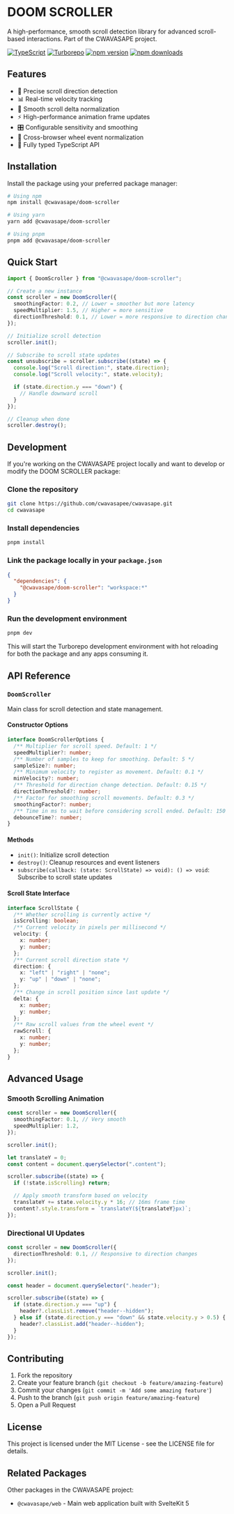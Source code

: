 # DOOM SCROLLER

A high-performance, smooth scroll detection library for advanced scroll-based interactions. Part of the CWAVASAPE project.

[![TypeScript](https://img.shields.io/badge/TypeScript-007ACC?style=flat-square&logo=typescript&logoColor=white)](https://www.typescriptlang.org/)
[![Turborepo](https://img.shields.io/badge/Turborepo-EF4444?style=flat-square&logo=turborepo&logoColor=white)](https://turbo.build/)
[![npm version](https://img.shields.io/npm/v/@cwavasape/doom-scroller.svg?style=flat-square)](https://www.npmjs.com/package/@cwavasape/doom-scroller)
[![npm downloads](https://img.shields.io/npm/dm/@cwavasape/doom-scroller.svg?style=flat-square)](https://www.npmjs.com/package/@cwavasape/doom-scroller)

## Features

- 🎯 Precise scroll direction detection
- 📊 Real-time velocity tracking
- 🔄 Smooth scroll delta normalization
- ⚡ High-performance animation frame updates
- 🎛️ Configurable sensitivity and smoothing
- 📱 Cross-browser wheel event normalization
- 💪 Fully typed TypeScript API

## Installation

Install the package using your preferred package manager:

```bash
# Using npm
npm install @cwavasape/doom-scroller

# Using yarn
yarn add @cwavasape/doom-scroller

# Using pnpm
pnpm add @cwavasape/doom-scroller
```

## Quick Start

```typescript
import { DoomScroller } from "@cwavasape/doom-scroller";

// Create a new instance
const scroller = new DoomScroller({
  smoothingFactor: 0.2, // Lower = smoother but more latency
  speedMultiplier: 1.5, // Higher = more sensitive
  directionThreshold: 0.1, // Lower = more responsive to direction changes
});

// Initialize scroll detection
scroller.init();

// Subscribe to scroll state updates
const unsubscribe = scroller.subscribe((state) => {
  console.log("Scroll direction:", state.direction);
  console.log("Scroll velocity:", state.velocity);

  if (state.direction.y === "down") {
    // Handle downward scroll
  }
});

// Cleanup when done
scroller.destroy();
```

## Development

If you're working on the CWAVASAPE project locally and want to develop or modify the DOOM SCROLLER package:

### Clone the repository

```bash
git clone https://github.com/cwavasapee/cwavasape.git
cd cwavasape
```

### Install dependencies

```bash
pnpm install
```

### Link the package locally in your `package.json`

```json
{
  "dependencies": {
    "@cwavasape/doom-scroller": "workspace:*"
  }
}
```

### Run the development environment

```bash
pnpm dev
```

This will start the Turborepo development environment with hot reloading for both the package and any apps consuming it.

## API Reference

### `DoomScroller`

Main class for scroll detection and state management.

#### Constructor Options

```typescript
interface DoomScrollerOptions {
  /** Multiplier for scroll speed. Default: 1 */
  speedMultiplier?: number;
  /** Number of samples to keep for smoothing. Default: 5 */
  sampleSize?: number;
  /** Minimum velocity to register as movement. Default: 0.1 */
  minVelocity?: number;
  /** Threshold for direction change detection. Default: 0.15 */
  directionThreshold?: number;
  /** Factor for smoothing scroll movements. Default: 0.3 */
  smoothingFactor?: number;
  /** Time in ms to wait before considering scroll ended. Default: 150 */
  debounceTime?: number;
}
```

#### Methods

- `init()`: Initialize scroll detection
- `destroy()`: Cleanup resources and event listeners
- `subscribe(callback: (state: ScrollState) => void): () => void`: Subscribe to scroll state updates

#### Scroll State Interface

```typescript
interface ScrollState {
  /** Whether scrolling is currently active */
  isScrolling: boolean;
  /** Current velocity in pixels per millisecond */
  velocity: {
    x: number;
    y: number;
  };
  /** Current scroll direction state */
  direction: {
    x: "left" | "right" | "none";
    y: "up" | "down" | "none";
  };
  /** Change in scroll position since last update */
  delta: {
    x: number;
    y: number;
  };
  /** Raw scroll values from the wheel event */
  rawScroll: {
    x: number;
    y: number;
  };
}
```

## Advanced Usage

### Smooth Scrolling Animation

```typescript
const scroller = new DoomScroller({
  smoothingFactor: 0.1, // Very smooth
  speedMultiplier: 1.2,
});

scroller.init();

let translateY = 0;
const content = document.querySelector(".content");

scroller.subscribe((state) => {
  if (!state.isScrolling) return;

  // Apply smooth transform based on velocity
  translateY += state.velocity.y * 16; // 16ms frame time
  content?.style.transform = `translateY(${translateY}px)`;
});
```

### Directional UI Updates

```typescript
const scroller = new DoomScroller({
  directionThreshold: 0.1, // Responsive to direction changes
});

scroller.init();

const header = document.querySelector(".header");

scroller.subscribe((state) => {
  if (state.direction.y === "up") {
    header?.classList.remove("header--hidden");
  } else if (state.direction.y === "down" && state.velocity.y > 0.5) {
    header?.classList.add("header--hidden");
  }
});
```

## Contributing

1. Fork the repository
2. Create your feature branch (`git checkout -b feature/amazing-feature`)
3. Commit your changes (`git commit -m 'Add some amazing feature'`)
4. Push to the branch (`git push origin feature/amazing-feature`)
5. Open a Pull Request

## License

This project is licensed under the MIT License - see the LICENSE file for details.

## Related Packages

Other packages in the CWAVASAPE project:

- `@cwavasape/web` - Main web application built with SvelteKit 5
